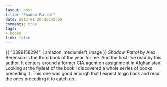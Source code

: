 ```yaml
---
layout: post
title: "Shadow Patrol"
date: 2013-01-20T20:42:00
comments: true
tags:
- books
link: false
---
```

{{ "0399158294" | amazon_mediumleft_image }}
_Shadow Patrol_ by Alex Berenson is the third book of the year for me. And the first I've read by this author. It centers around a former CIA agent on assignment in Afghanistan. Looking at the flyleaf of the book I discovered a whole series of books preceding it. This one was good enough that I expect to go back and read the ones preceding it to catch up. 
